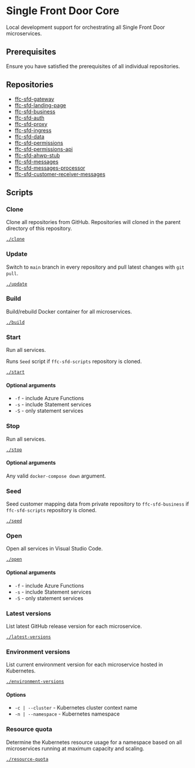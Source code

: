 # Single Front Door Core
Local development support for orchestrating all Single Front Door microservices.

## Prerequisites

Ensure you have satisfied the prerequisites of all individual repositories.

## Repositories
- [ffc-sfd-gateway](https://github.com/defra/ffc-sfd-gateway)
- [ffc-sfd-landing-page](https://github.com/defra/ffc-sfd-landing-page)
- [ffc-sfd-business](https://github.com/defra/ffc-sfd-business)
- [ffc-sfd-auth](https://github.com/defra/ffc-sfd-auth)
- [ffc-sfd-proxy](https://github.com/defra/ffc-sfd-proxy)
- [ffc-sfd-ingress](https://github.com/defra/ffc-sfd-ingress)
- [ffc-sfd-data](https://github.com/defra/ffc-sfd-data)
- [ffc-sfd-permissions](https://github.com/defra/ffc-sfd-permissions)
- [ffc-sfd-permissions-api](https://github.com/defra/ffc-sfd-permissions-api)
- [ffc-sfd-ahwp-stub](https://github.com/defra/ffc-sfd-ahwp-stub)
- [ffc-sfd-messages](https://github.com/DEFRA/ffc-sfd-messages)
- [ffc-sfd-messages-processor](https://github.com/DEFRA/ffc-sfd-messages-processor)
- [ffc-sfd-customer-receiver-messages](https://github.com/DEFRA/ffc-sfd-customer-receiver-messages)

## Scripts

### Clone

Clone all repositories from GitHub.  Repositories will cloned in the parent directory of this repository.

[`./clone`](clone)

### Update

Switch to `main` branch in every repository and pull latest changes with `git pull`.

[`./update`](update)

### Build

Build/rebuild Docker container for all microservices.

[`./build`](build)

### Start

Run all services.

Runs `Seed` script if `ffc-sfd-scripts` repository is cloned.

[`./start`](start)

#### Optional arguments
- `-f` - include Azure Functions
- `-s` - include Statement services
- `-S` - only statement services

### Stop

Run all services.

[`./stop`](stop)

#### Optional arguments

Any valid `docker-compose down` argument.

### Seed

Seed customer mapping data from private repository to `ffc-sfd-business` if `ffc-sfd-scripts` repository is cloned.

[`./seed`](seed)

### Open

Open all services in Visual Studio Code.

[`./open`](open)

#### Optional arguments
- `-f` - include Azure Functions
- `-s` - include Statement services
- `-S` - only statement services

### Latest versions

List latest GitHub release version for each microservice.

[`./latest-versions`](latest-versions)

### Environment versions

List current environment version for each microservice hosted in Kubernetes.

[`./environment-versions`](environment-versions)

#### Options
- `-c | --cluster` - Kubernetes cluster context name
- `-n | --namespace` - Kubernetes namespace

### Resource quota

Determine the Kubernetes resource usage for a namespace based on all microservices running at maximum capacity and scaling.

[`./resource-quota`](resource-quota)
